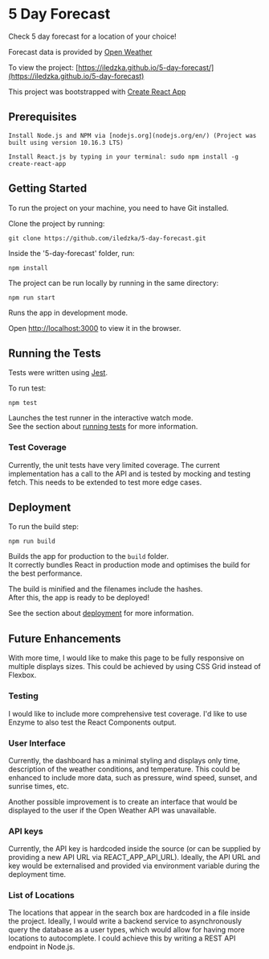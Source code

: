 # 5 Day Forecast

Check 5 day forecast for a location of your choice!

Forecast data is provided by [Open Weather](https://openweathermap.or)

To view the project: [https://iledzka.github.io/5-day-forecast/](https://iledzka.github.io/5-day-forecast)

This project was bootstrapped with [Create React App](https://github.com/facebook/create-react-app)

## Prerequisites

```
Install Node.js and NPM via [nodejs.org](nodejs.org/en/) (Project was built using version 10.16.3 LTS)
```

```
Install React.js by typing in your terminal: sudo npm install -g create-react-app
```

## Getting Started

To run the project on your machine, you need to have Git installed.

Clone the project by running:
```
git clone https://github.com/iledzka/5-day-forecast.git
```

Inside the '5-day-forecast' folder, run:
```
npm install
```

The project can be run locally by running in the same directory:
```
npm run start
```

Runs the app in development mode.<br />

Open [http://localhost:3000](http://localhost:3000) to view it in the browser.


## Running the Tests

Tests were written using [Jest](https://jestjs.io/).

To run test:
```
npm test
```
Launches the test runner in the interactive watch mode.<br />
See the section about [running tests](https://facebook.github.io/create-react-app/docs/running-tests) for more information.

### Test Coverage

Currently, the unit tests have very limited coverage. The current implementation has a call to the API and is tested by mocking and testing fetch. This needs to be extended to test more edge cases.

## Deployment

To run the build step:
```
npm run build
```
Builds the app for production to the `build` folder.<br />
It correctly bundles React in production mode and optimises the build for the best performance.

The build is minified and the filenames include the hashes.<br />
After this, the  app is ready to be deployed!

See the section about [deployment](https://facebook.github.io/create-react-app/docs/deployment) for more information.

## Future Enhancements

With more time, I would like to make this page to be fully responsive on multiple displays sizes. This could be achieved by using CSS Grid instead of Flexbox.

### Testing
I would like to include more comprehensive test coverage. I'd like to use Enzyme to also test the React Components output.

### User Interface
Currently, the dashboard has a minimal styling and displays only time, description of the weather conditions, and temperature. This could be enhanced to include more data, such as pressure, wind speed, sunset, and sunrise times, etc. 

Another possible improvement is to create an interface that would be displayed to the user if the Open Weather API was unavailable.

### API keys
Currently, the API key is hardcoded inside the source (or can be supplied by providing a new API URL via REACT_APP_API_URL). Ideally, the API URL and key would be externalised and provided via environment variable during the deployment time.

### List of Locations
The locations that appear in the search box are hardcoded in a file inside the project. Ideally, I would write a backend service to asynchronously query the database as a user types, which would allow for having more locations to autocomplete. I could achieve this by writing a REST API endpoint in Node.js. 

